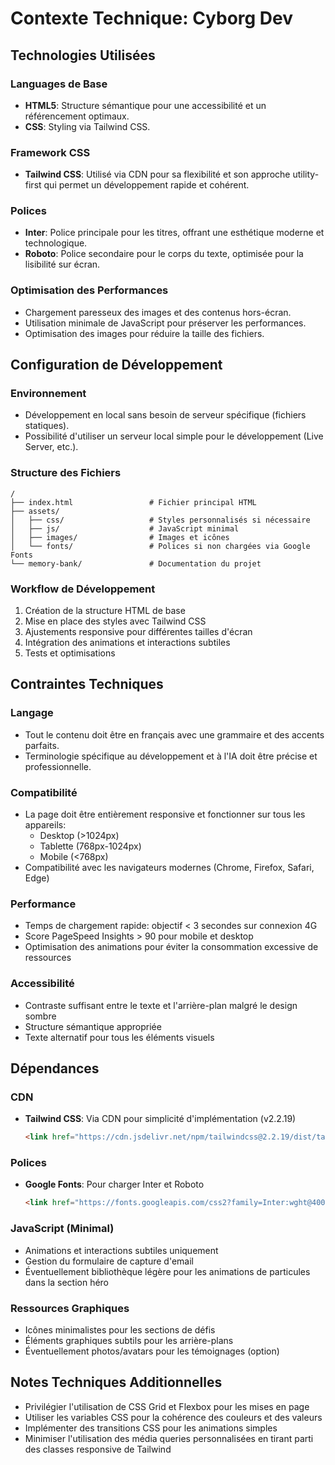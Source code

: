 # Contexte Technique: Cyborg Dev

## Technologies Utilisées

### Languages de Base
- **HTML5**: Structure sémantique pour une accessibilité et un référencement optimaux.
- **CSS**: Styling via Tailwind CSS.

### Framework CSS
- **Tailwind CSS**: Utilisé via CDN pour sa flexibilité et son approche utility-first qui permet un développement rapide et cohérent.

### Polices
- **Inter**: Police principale pour les titres, offrant une esthétique moderne et technologique.
- **Roboto**: Police secondaire pour le corps du texte, optimisée pour la lisibilité sur écran.

### Optimisation des Performances
- Chargement paresseux des images et des contenus hors-écran.
- Utilisation minimale de JavaScript pour préserver les performances.
- Optimisation des images pour réduire la taille des fichiers.

## Configuration de Développement

### Environnement
- Développement en local sans besoin de serveur spécifique (fichiers statiques).
- Possibilité d'utiliser un serveur local simple pour le développement (Live Server, etc.).

### Structure des Fichiers
```
/
├── index.html                 # Fichier principal HTML
├── assets/
│   ├── css/                   # Styles personnalisés si nécessaire
│   ├── js/                    # JavaScript minimal
│   ├── images/                # Images et icônes
│   └── fonts/                 # Polices si non chargées via Google Fonts
└── memory-bank/               # Documentation du projet
```

### Workflow de Développement
1. Création de la structure HTML de base
2. Mise en place des styles avec Tailwind CSS
3. Ajustements responsive pour différentes tailles d'écran
4. Intégration des animations et interactions subtiles
5. Tests et optimisations

## Contraintes Techniques

### Langage
- Tout le contenu doit être en français avec une grammaire et des accents parfaits.
- Terminologie spécifique au développement et à l'IA doit être précise et professionnelle.

### Compatibilité
- La page doit être entièrement responsive et fonctionner sur tous les appareils:
  - Desktop (>1024px)
  - Tablette (768px-1024px)
  - Mobile (<768px)
- Compatibilité avec les navigateurs modernes (Chrome, Firefox, Safari, Edge)

### Performance
- Temps de chargement rapide: objectif < 3 secondes sur connexion 4G
- Score PageSpeed Insights > 90 pour mobile et desktop
- Optimisation des animations pour éviter la consommation excessive de ressources

### Accessibilité
- Contraste suffisant entre le texte et l'arrière-plan malgré le design sombre
- Structure sémantique appropriée
- Texte alternatif pour tous les éléments visuels

## Dépendances

### CDN
- **Tailwind CSS**: Via CDN pour simplicité d'implémentation (v2.2.19)
  ```html
  <link href="https://cdn.jsdelivr.net/npm/tailwindcss@2.2.19/dist/tailwind.min.css" rel="stylesheet">
  ```

### Polices
- **Google Fonts**: Pour charger Inter et Roboto
  ```html
  <link href="https://fonts.googleapis.com/css2?family=Inter:wght@400;500;600;700&family=Roboto:wght@300;400;500&display=swap" rel="stylesheet">
  ```

### JavaScript (Minimal)
- Animations et interactions subtiles uniquement
- Gestion du formulaire de capture d'email
- Éventuellement bibliothèque légère pour les animations de particules dans la section héro

### Ressources Graphiques
- Icônes minimalistes pour les sections de défis
- Éléments graphiques subtils pour les arrière-plans
- Éventuellement photos/avatars pour les témoignages (option)

## Notes Techniques Additionnelles

- Privilégier l'utilisation de CSS Grid et Flexbox pour les mises en page
- Utiliser les variables CSS pour la cohérence des couleurs et des valeurs
- Implémenter des transitions CSS pour les animations simples
- Minimiser l'utilisation des média queries personnalisées en tirant parti des classes responsive de Tailwind